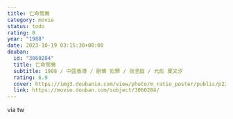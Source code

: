 ```yaml
---
title: 亡命鸳鸯
category: movie
status: todo
rating: 0
year: "1988"
date: 2023-10-19 03:15:30+08:00
douban:
  id: "3060284"
  title: 亡命鸳鸯
  subtitle: 1988 / 中国香港 / 剧情 犯罪 / 张坚庭 / 元彪 夏文汐
  rating: 6.9
  cover: https://img3.doubanio.com/view/photo/m_ratio_poster/public/p2204693383.jpg
  link: https://movie.douban.com/subject/3060284/
---
```


via tw
